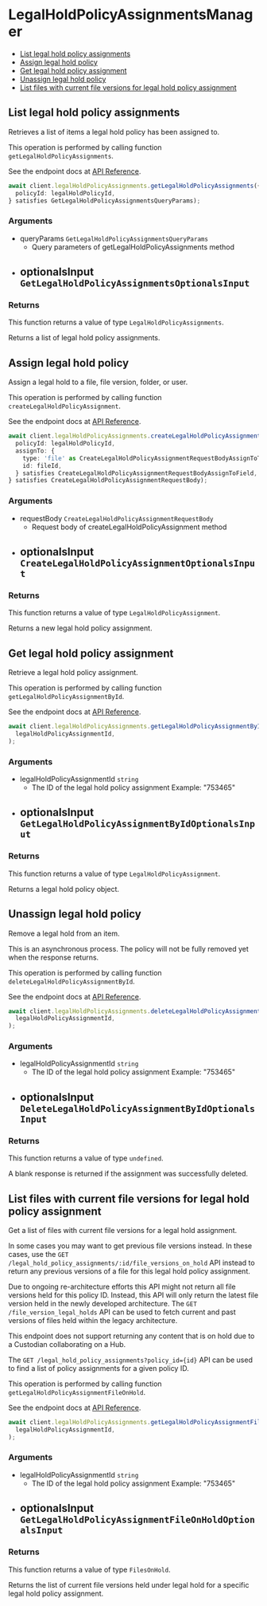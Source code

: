 # LegalHoldPolicyAssignmentsManager

- [List legal hold policy assignments](#list-legal-hold-policy-assignments)
- [Assign legal hold policy](#assign-legal-hold-policy)
- [Get legal hold policy assignment](#get-legal-hold-policy-assignment)
- [Unassign legal hold policy](#unassign-legal-hold-policy)
- [List files with current file versions for legal hold policy assignment](#list-files-with-current-file-versions-for-legal-hold-policy-assignment)

## List legal hold policy assignments

Retrieves a list of items a legal hold policy has been assigned to.

This operation is performed by calling function `getLegalHoldPolicyAssignments`.

See the endpoint docs at
[API Reference](https://developer.box.com/reference/get-legal-hold-policy-assignments/).

<!-- sample get_legal_hold_policy_assignments -->

```ts
await client.legalHoldPolicyAssignments.getLegalHoldPolicyAssignments({
  policyId: legalHoldPolicyId,
} satisfies GetLegalHoldPolicyAssignmentsQueryParams);
```

### Arguments

- queryParams `GetLegalHoldPolicyAssignmentsQueryParams`
  - Query parameters of getLegalHoldPolicyAssignments method
- optionalsInput `GetLegalHoldPolicyAssignmentsOptionalsInput`
  -

### Returns

This function returns a value of type `LegalHoldPolicyAssignments`.

Returns a list of legal hold policy assignments.

## Assign legal hold policy

Assign a legal hold to a file, file version, folder, or user.

This operation is performed by calling function `createLegalHoldPolicyAssignment`.

See the endpoint docs at
[API Reference](https://developer.box.com/reference/post-legal-hold-policy-assignments/).

<!-- sample post_legal_hold_policy_assignments -->

```ts
await client.legalHoldPolicyAssignments.createLegalHoldPolicyAssignment({
  policyId: legalHoldPolicyId,
  assignTo: {
    type: 'file' as CreateLegalHoldPolicyAssignmentRequestBodyAssignToTypeField,
    id: fileId,
  } satisfies CreateLegalHoldPolicyAssignmentRequestBodyAssignToField,
} satisfies CreateLegalHoldPolicyAssignmentRequestBody);
```

### Arguments

- requestBody `CreateLegalHoldPolicyAssignmentRequestBody`
  - Request body of createLegalHoldPolicyAssignment method
- optionalsInput `CreateLegalHoldPolicyAssignmentOptionalsInput`
  -

### Returns

This function returns a value of type `LegalHoldPolicyAssignment`.

Returns a new legal hold policy assignment.

## Get legal hold policy assignment

Retrieve a legal hold policy assignment.

This operation is performed by calling function `getLegalHoldPolicyAssignmentById`.

See the endpoint docs at
[API Reference](https://developer.box.com/reference/get-legal-hold-policy-assignments-id/).

<!-- sample get_legal_hold_policy_assignments_id -->

```ts
await client.legalHoldPolicyAssignments.getLegalHoldPolicyAssignmentById(
  legalHoldPolicyAssignmentId,
);
```

### Arguments

- legalHoldPolicyAssignmentId `string`
  - The ID of the legal hold policy assignment Example: "753465"
- optionalsInput `GetLegalHoldPolicyAssignmentByIdOptionalsInput`
  -

### Returns

This function returns a value of type `LegalHoldPolicyAssignment`.

Returns a legal hold policy object.

## Unassign legal hold policy

Remove a legal hold from an item.

This is an asynchronous process. The policy will not be
fully removed yet when the response returns.

This operation is performed by calling function `deleteLegalHoldPolicyAssignmentById`.

See the endpoint docs at
[API Reference](https://developer.box.com/reference/delete-legal-hold-policy-assignments-id/).

<!-- sample delete_legal_hold_policy_assignments_id -->

```ts
await client.legalHoldPolicyAssignments.deleteLegalHoldPolicyAssignmentById(
  legalHoldPolicyAssignmentId,
);
```

### Arguments

- legalHoldPolicyAssignmentId `string`
  - The ID of the legal hold policy assignment Example: "753465"
- optionalsInput `DeleteLegalHoldPolicyAssignmentByIdOptionalsInput`
  -

### Returns

This function returns a value of type `undefined`.

A blank response is returned if the assignment was
successfully deleted.

## List files with current file versions for legal hold policy assignment

Get a list of files with current file versions for a legal hold
assignment.

In some cases you may want to get previous file versions instead. In these
cases, use the `GET  /legal_hold_policy_assignments/:id/file_versions_on_hold`
API instead to return any previous versions of a file for this legal hold
policy assignment.

Due to ongoing re-architecture efforts this API might not return all file
versions held for this policy ID. Instead, this API will only return the
latest file version held in the newly developed architecture. The `GET
/file_version_legal_holds` API can be used to fetch current and past versions
of files held within the legacy architecture.

This endpoint does not support returning any content that is on hold due to
a Custodian collaborating on a Hub.

The `GET /legal_hold_policy_assignments?policy_id={id}` API can be used to
find a list of policy assignments for a given policy ID.

This operation is performed by calling function `getLegalHoldPolicyAssignmentFileOnHold`.

See the endpoint docs at
[API Reference](https://developer.box.com/reference/get-legal-hold-policy-assignments-id-files-on-hold/).

<!-- sample get_legal_hold_policy_assignments_id_files_on_hold -->

```ts
await client.legalHoldPolicyAssignments.getLegalHoldPolicyAssignmentFileOnHold(
  legalHoldPolicyAssignmentId,
);
```

### Arguments

- legalHoldPolicyAssignmentId `string`
  - The ID of the legal hold policy assignment Example: "753465"
- optionalsInput `GetLegalHoldPolicyAssignmentFileOnHoldOptionalsInput`
  -

### Returns

This function returns a value of type `FilesOnHold`.

Returns the list of current file versions held under legal hold for a
specific legal hold policy assignment.
